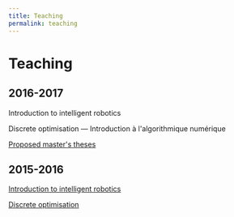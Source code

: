 ```yaml
---
title: Teaching
permalink: teaching
---
```


# Teaching

## 2016-2017

Introduction to intelligent robotics

Discrete optimisation — Introduction à l'algorithmique numérique

[Proposed master's theses](teaching-2016-2017-proposed-theses)

## 2015-2016

[Introduction to intelligent robotics](http://renaud-detry.net/teaching/info0948/)

[Discrete optimisation](/teaching-2015-2016-discrete-optimisation)